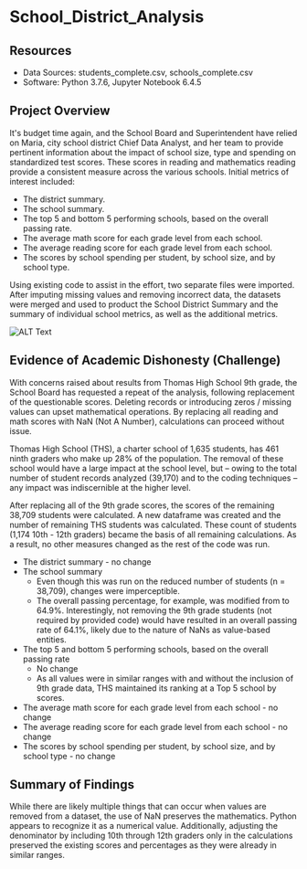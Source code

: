# School_District_Analysis

## Resources
- Data Sources: students_complete.csv, schools_complete.csv
- Software: Python 3.7.6, Jupyter Notebook 6.4.5

## Project Overview
It's budget time again, and the School Board and Superintendent have relied on Maria, city school district Chief Data Analyst, and her team to provide pertinent information about the impact of school size, type and spending on standardized test scores. These scores in reading and mathematics reading provide a consistent measure across the various schools. Initial metrics of interest included:
- The district summary.
- The school summary.
- The top 5 and bottom 5 performing schools, based on the overall passing rate.
- The average math score for each grade level from each school.
- The average reading score for each grade level from each school.
- The scores by school spending per student, by school size, and by school type.

Using existing code to assist in the effort, two separate files were imported. After imputing missing values and removing incorrect data, the datasets were merged and used to product the School District Summary and the summary of individual school metrics, as well as the additional metrics.

![ALT Text](https://user-images.githubusercontent.com/30667001/149038072-daf46753-7feb-4d7d-b367-1c6421a45240.png)

## Evidence of Academic Dishonesty (Challenge)
With concerns raised about results from Thomas High School 9th grade, the School Board has requested a repeat of the analysis, following replacement of the questionable scores. Deleting records or introducing zeros / missing values can upset mathematical operations. By replacing all reading and math scores with NaN (Not A Number), calculations can proceed without issue.

Thomas High School (THS), a charter school of 1,635 students, has 461 ninth graders who make up 28% of the population. The removal of these school would have a large impact at the school level, but – owing to the total number of student records analyzed (39,170) and to the coding techniques – any impact was indiscernible at the higher level.

After replacing all of the 9th grade scores, the scores of the remaining 38,709 students were calculated. A new dataframe was created and the number of remaining THS students was calculated. These count of students (1,174 10th - 12th graders) became the basis of all remaining calculations. As a result, no other measures changed as the rest of the code was run.
- The district summary - no change
- The school summary
  - Even though this was run on the reduced number of students (n = 38,709), changes were imperceptible.
  - The overall passing percentage, for example, was modified from <INSERT> to 64.9%. Interestingly, not removing the 9th grade students (not required by provided code) would have resulted in an overall passing rate of 64.1%, likely due to the nature of NaNs as value-based entities.
- The top 5 and bottom 5 performing schools, based on the overall passing rate
  - No change
  - As all values were in similar ranges with and without the inclusion of 9th grade data, THS maintained its ranking at a Top 5 school by scores.
- The average math score for each grade level from each school - no change
- The average reading score for each grade level from each school - no change
- The scores by school spending per student, by school size, and by school type - no change
 
 ## Summary of Findings
  While there are likely multiple things that can occur when values are removed from a dataset, the use of NaN preserves the mathematics.
  Python appears to recognize it as a numerical value.
  Additionally, adjusting the denominator by including 10th through 12th graders only in the calculations preserved the existing scores and percentages as they were already in similar ranges.
 




